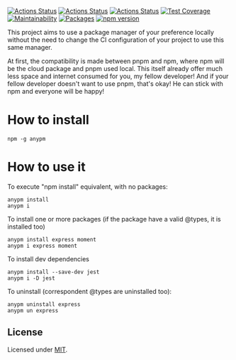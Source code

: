 [![Actions Status](https://github.com/Codibre/anypm/workflows/build/badge.svg)](https://github.com/Codibre/anypm/actions)
[![Actions Status](https://github.com/Codibre/anypm/workflows/test/badge.svg)](https://github.com/Codibre/anypm/actions)
[![Actions Status](https://github.com/Codibre/anypm/workflows/lint/badge.svg)](https://github.com/Codibre/anypm/actions)
[![Test Coverage](https://api.codeclimate.com/v1/badges/65e41e3018643f28168e/test_coverage)](https://codeclimate.com/github/Codibre/anypm/test_coverage)
[![Maintainability](https://api.codeclimate.com/v1/badges/65e41e3018643f28168e/maintainability)](https://codeclimate.com/github/Codibre/anypm/maintainability)
[![Packages](https://david-dm.org/Codibre/anypm.svg)](https://david-dm.org/Codibre/anypm)
[![npm version](https://badge.fury.io/js/%40codibre%2Fanypm.svg)](https://badge.fury.io/js/%40codibre%2Fanypm)

This project aims to use a package manager of your preference locally without the need to change the CI configuration of your project to use this same manager.

At first, the compatibility is made between pnpm and npm, where npm will be the cloud package and pnpm used local. This itself already offer much less space and internet consumed for you, my fellow developer! And if your fellow developer doesn't want to use pnpm, that's okay! He can stick with npm and everyone will be happy!

# How to install

```
npm -g anypm
```

# How to use it

To execute "npm install" equivalent, with no packages:

```
anypm install
anypm i
```

To install one or more packages (if the package have a valid @types, it is installed too)
```
anypm install express moment
anypm i express moment
```

To install dev dependencies
```
anypm install --save-dev jest
anypm i -D jest
```

To uninstall (correspondent @types are uninstalled too):

```
anypm uninstall express
anypm un express
```

## License

Licensed under [MIT](https://en.wikipedia.org/wiki/MIT_License).

